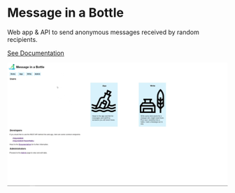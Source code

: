 # Message in a Bottle

Web app &amp; API to send anonymous messages received by random recipients.

[See Documentation](https://github.com/crlimacastro/Message-In-A-Bottle/blob/main/documentation.md)

![preview](preview.png)
